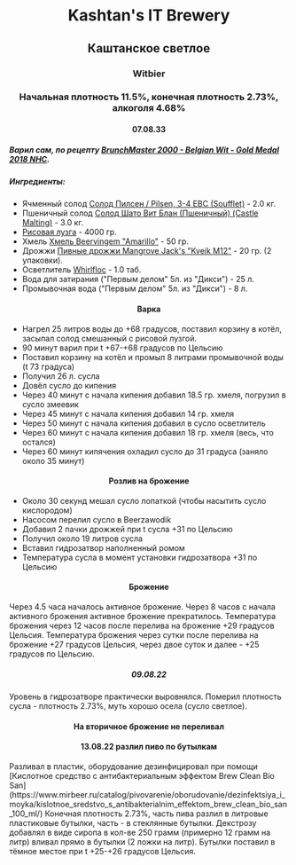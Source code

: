 <h1 align="center"> Kashtan's IT Brewery </h1>  

<h2 align="center"> Каштанское светлое</h2>
<h3 align="center"> Witbier </h3>

<h3 align="center"> Начальная плотность 11.5%, конечная плотность 2.73%, алкоголя 4.68%  </h3>

<h4 align="center"> 07.08.33 </h4>

##### Варил сам, по рецепту [BrunchMaster 2000 - Belgian Wit - Gold Medal 2018 NHC](https://www.homebrewtalk.com/threads/brunchmaster-2000-belgian-wit-gold-medal-2018-nhc.655068/).
##### Ингредиенты:
- Ячменный солод [Солод Пилсен / Pilsen, 3-4 EBC (Soufflet)](https://www.mirbeer.ru/catalog/pivovarenie/solod/solod_0_5_1_kg/soufflet/solod_pilsen_pilsen_3_4_ebc_soufflet_1_kg/) - 2.0 кг.
- Пшеничный солод [Солод Шато Вит Блан (Пшеничный) (Castle Malting)](https://www.mirbeer.ru/catalog/pivovarenie/solod/solod_0_5_1_kg/castle_malting/solod_shato_vit_blan_pshenichniy_castle_malting_1_kg/) - 3.0 кг.
- [Рисовая лузга](https://www.mirbeer.ru/catalog/pivovarenie/solod/solod_0_5_1_kg/luzga_risovaya_0_4_kg/) - 4000 гр.
- Хмель [Хмель Beervingem "Amarillo"](https://www.mirbeer.ru/catalog/pivovarenie/hmel/hmel_50_100_g/hmel_amarillo_ssha_50_g/) - 50 гр.
- Дрожжи [Пивные дрожжи Mangrove Jack's "Kveik M12"](https://www.mirbeer.ru/catalog/pivovarenie/drozhzhi/mangrove_jacks/mangrove_jacks_10_g/pivnie_drozhzhi_mangrove_jack_s_kveik_m12_10_g/) - 20 гр. (2 упаковки).
- Осветлитель [Whirlfloc](https://www.mirbeer.ru/catalog/pivovarenie/ingredienti/osvetliteli_piva/osvetlitel_whirlfloc_10_tabletok/) - 1.0 таб.
- Вода для затирания ("Первым делом" 5л. из "Дикси") - 25 л.
- Промывочная вода ("Первым делом" 5л. из "Дикси") - 8 л.

<h4 align="center"> Варка </h4>  
    
- Нагрел 25 литров воды до +68 градусов, поставил корзину в котёл, засыпал солод смешанный с рисовой лузгой. 
- 90 минут варил при t +67-+68 градусов по Цельсию
- Поставил корзину на котёл и промыл 8 литрами промывочной воды (t 73 градуса)
- Получил 26 л. сусла
- Довёл сусло до кипения
- Через 40 минут с начала кипения добавил 18.5 гр. хмеля, погрузил в сусло змеевик 
- Через 45 минут с начала кипения добавил 14 гр. хмеля
- Через 50 минут с начала кипения добавил в сусло осветлитель
- Через 60 минут с начала кипения добавил 18 гр. хмеля (весь, что остался)
- Через 60 минут кипячения охладил сусло до 31 градуса (заняло около 35 минут)

<h4 align="center"> Розлив на брожение </h4>

- Около 30 секунд мешал сусло лопаткой (чтобы насытить сусло кислородом)
- Насосом перелил сусло в Beerzawodik
- Добавил 2 пачки дрожжей при t сусла +31 по Цельсию
- Получил около 19 литров сусла
- Вставил гидрозатвор наполненный ромом
- Температура сусла в момент установки гидрозатвора +31 по Цельсию

<h4 align="center"> Брожение </h4>

Через 4.5 часа началось активное брожение. Через 8 часов с начала активного брожения активное брожение прекратилось. Температура брожения через 12 часов после перелива на брожение +29 градусов Цельсия. Температура брожения через сутки после перелива на брожение +27 градусов Цельсия, через двое суток и далее - +25 градусов по Цельсию. 

<h5 align="center"> 09.08.22 </h5>

Уровень в гидрозатворе практически выровнялся. Померил плотность сусла - плотность 2.73%, муть хорошо осела (сусло светлое).

<h4 align="center">На вторичное брожение не переливал </h4>

<h4 align="center"> 13.08.22 разлил пиво по бутылкам </h4>
Разливал в пластик, оборудование дезинфицировал при помощи [Кислотное средство с антибактериальным эффектом Brew Clean Bio San](https://www.mirbeer.ru/catalog/pivovarenie/oborudovanie/dezinfektsiya_i_moyka/kislotnoe_sredstvo_s_antibakterialnim_effektom_brew_clean_bio_san_100_ml/)
Конечная плотность 2.73%, часть пива разлил в литровые пластиковые бутылки, часть - в стеклянные бутылки. Декстрозу добавлял в виде сиропа в кол-ве 250 грамм (примерно 12 грамм на литр) вливал прямо в бутылки (2 ложки на литр). Бутылки поставил в тёмное местое при t +25-+26 градусов Цельсия.
